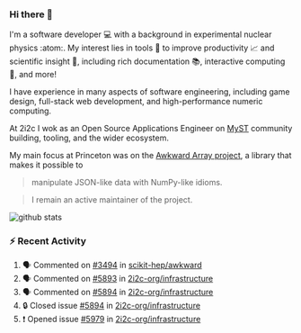 ### Hi there 👋 

I'm a software developer 💻 with a background in experimental nuclear physics :atom:. My interest lies in tools :wrench: to improve productivity :chart_with_upwards_trend: and scientific insight :telescope:, including rich documentation 📚, interactive computing 🧮, and more! 

I have experience in many aspects of software engineering, including game design, full-stack web development, and high-performance numeric computing. 

At 2i2c I wok as an Open Source Applications Engineer on [MyST](https://github.com/jupyter-book/mystmd) community building, tooling, and the wider ecosystem. 

My main focus at Princeton was on the [Awkward Array project](awkward-array.org/), a library that makes it possible to 
> manipulate JSON-like data with NumPy-like idioms.

> I remain an active maintainer of the project. 

![github stats](https://github-readme-stats.vercel.app/api?username=agoose77&show_icons=true&hide_rank=true&hide_title=true&bg_color=30,e76445,904e95&text_color=efe3ec&icon_color=efe3ec)
<!--
**agoose77/agoose77** is a ✨ _special_ ✨ repository because its `README.md` (this file) appears on your GitHub profile.

Here are some ideas to get you started:

- 🔭 I’m currently working on ...
- 🌱 I’m currently learning ...
- 👯 I’m looking to collaborate on ...
- 🤔 I’m looking for help with ...
- 💬 Ask me about ...
- 📫 How to reach me: ...
- 😄 Pronouns: ...
- ⚡ Fun fact: ...
-->

### :zap: Recent Activity

<!--START_SECTION:activity-->
1. 🗣 Commented on [#3494](https://github.com/scikit-hep/awkward/issues/3494#issuecomment-2848489098) in [scikit-hep/awkward](https://github.com/scikit-hep/awkward)
2. 🗣 Commented on [#5893](https://github.com/2i2c-org/infrastructure/issues/5893#issuecomment-2836397087) in [2i2c-org/infrastructure](https://github.com/2i2c-org/infrastructure)
3. 🗣 Commented on [#5894](https://github.com/2i2c-org/infrastructure/issues/5894#issuecomment-2836394116) in [2i2c-org/infrastructure](https://github.com/2i2c-org/infrastructure)
4. 🔒 Closed issue [#5894](https://github.com/2i2c-org/infrastructure/issues/5894) in [2i2c-org/infrastructure](https://github.com/2i2c-org/infrastructure)
5. ❗ Opened issue [#5979](https://github.com/2i2c-org/infrastructure/issues/5979) in [2i2c-org/infrastructure](https://github.com/2i2c-org/infrastructure)
<!--END_SECTION:activity-->
